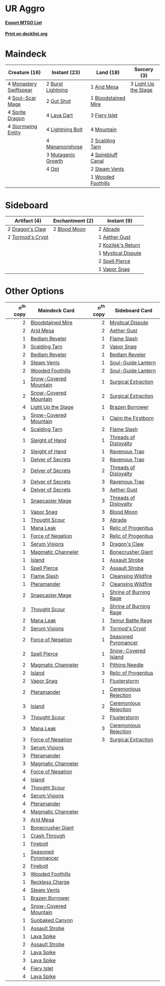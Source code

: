 # UR Aggro

#### [Export MTGO List](../collection/UR%20Aggro/UR%20Aggro.txt)
#### [Print on decklist.org](http://decklist.org/?deckmain=1%09Arid%20Mesa%0A1%09Bloodstained%20Mire%0A2%09Burst%20Lightning%0A3%09Fiery%20Islet%0A2%09Gut%20Shot%0A4%09Lava%20Dart%0A3%09Light%20Up%20the%20Stage%0A4%09Lightning%20Bolt%0A4%09Manamorphose%0A4%09Monastery%20Swiftspear%0A4%09Mountain%0A3%09Mutagenic%20Growth%0A4%09Opt%0A2%09Scalding%20Tarn%0A4%09Soul-Scar%20Mage%0A4%09Spirebluff%20Canal%0A4%09Sprite%20Dragon%0A2%09Steam%20Vents%0A4%09Stormwing%20Entity%0A1%09Wooded%20Foothills&deckside=2%09Abrade%0A1%09Aether%20Gust%0A2%09Blood%20Moon%0A2%09Dragon's%20Claw%0A2%09Kozilek's%20Return%0A1%09Mystical%20Dispute%0A2%09Spell%20Pierce%0A2%09Tormod's%20Crypt%0A1%09Vapor%20Snag)
# Maindeck

|                                          Creature (16)                                          |                                        Instant (23)                                         |                                          Land (18)                                           |                                          Sorcery (3)                                          |
|-------------------------------------------------------------------------------------------------|---------------------------------------------------------------------------------------------|----------------------------------------------------------------------------------------------|-----------------------------------------------------------------------------------------------|
|4 [Monastery Swiftspear](http://gatherer.wizards.com/Pages/Card/Details.aspx?multiverseid=438706)|2 [Burst Lightning](http://gatherer.wizards.com/Pages/Card/Details.aspx?multiverseid=397662) |1 [Arid Mesa](http://gatherer.wizards.com/Pages/Card/Details.aspx?multiverseid=405092)        |3 [Light Up the Stage](http://gatherer.wizards.com/Pages/Card/Details.aspx?multiverseid=457251)|
|4 [Soul-Scar Mage](http://gatherer.wizards.com/Pages/Card/Details.aspx?multiverseid=426850)      |2 [Gut Shot](http://gatherer.wizards.com/Pages/Card/Details.aspx?multiverseid=397673)        |1 [Bloodstained Mire](http://gatherer.wizards.com/Pages/Card/Details.aspx?multiverseid=405094)|                                                                                               |
|4 [Sprite Dragon](http://gatherer.wizards.com/Pages/Card/Details.aspx?multiverseid=479731)       |4 [Lava Dart](http://gatherer.wizards.com/Pages/Card/Details.aspx?multiverseid=29766)        |3 [Fiery Islet](http://gatherer.wizards.com/Pages/Card/Details.aspx?multiverseid=464187)      |                                                                                               |
|4 [Stormwing Entity](http://gatherer.wizards.com/Pages/Card/Details.aspx?multiverseid=488253)    |4 [Lightning Bolt](http://gatherer.wizards.com/Pages/Card/Details.aspx?multiverseid=806)     |4 [Mountain](http://gatherer.wizards.com/Pages/Card/Details.aspx?multiverseid=439859)         |                                                                                               |
|                                                                                                 |4 [Manamorphose](http://gatherer.wizards.com/Pages/Card/Details.aspx?multiverseid=370568)    |2 [Scalding Tarn](http://gatherer.wizards.com/Pages/Card/Details.aspx?multiverseid=405107)    |                                                                                               |
|                                                                                                 |3 [Mutagenic Growth](http://gatherer.wizards.com/Pages/Card/Details.aspx?multiverseid=397717)|4 [Spirebluff Canal](http://gatherer.wizards.com/Pages/Card/Details.aspx?multiverseid=417822) |                                                                                               |
|                                                                                                 |4 [Opt](http://gatherer.wizards.com/Pages/Card/Details.aspx?multiverseid=442948)             |2 [Steam Vents](http://gatherer.wizards.com/Pages/Card/Details.aspx?multiverseid=405109)      |                                                                                               |
|                                                                                                 |                                                                                             |1 [Wooded Foothills](http://gatherer.wizards.com/Pages/Card/Details.aspx?multiverseid=405116) |                                                                                               |


# Sideboard

|                                       Artifact (4)                                        |                                   Enchantment (2)                                    |                                         Instant (9)                                         |
|-------------------------------------------------------------------------------------------|--------------------------------------------------------------------------------------|---------------------------------------------------------------------------------------------|
|2 [Dragon's Claw](http://gatherer.wizards.com/Pages/Card/Details.aspx?multiverseid=129527) |2 [Blood Moon](http://gatherer.wizards.com/Pages/Card/Details.aspx?multiverseid=45386)|2 [Abrade](http://gatherer.wizards.com/Pages/Card/Details.aspx?multiverseid=430772)          |
|2 [Tormod's Crypt](http://gatherer.wizards.com/Pages/Card/Details.aspx?multiverseid=389723)|                                                                                      |1 [Aether Gust](http://gatherer.wizards.com/Pages/Card/Details.aspx?multiverseid=466796)     |
|                                                                                           |                                                                                      |2 [Kozilek's Return](http://gatherer.wizards.com/Pages/Card/Details.aspx?multiverseid=407608)|
|                                                                                           |                                                                                      |1 [Mystical Dispute](http://gatherer.wizards.com/Pages/Card/Details.aspx?multiverseid=473020)|
|                                                                                           |                                                                                      |2 [Spell Pierce](http://gatherer.wizards.com/Pages/Card/Details.aspx?multiverseid=425876)    |
|                                                                                           |                                                                                      |1 [Vapor Snag](http://gatherer.wizards.com/Pages/Card/Details.aspx?multiverseid=249373)      |


# Other Options

|*n*<sup>th</sup> copy|                                         Maindeck Card                                          |*n*<sup>th</sup> copy|                                         Sideboard Card                                          |
|--------------------:|------------------------------------------------------------------------------------------------|--------------------:|-------------------------------------------------------------------------------------------------|
|                    2|[Bloodstained Mire](http://gatherer.wizards.com/Pages/Card/Details.aspx?multiverseid=405094)    |                    2|[Mystical Dispute](http://gatherer.wizards.com/Pages/Card/Details.aspx?multiverseid=473020)      |
|                    2|[Arid Mesa](http://gatherer.wizards.com/Pages/Card/Details.aspx?multiverseid=405092)            |                    2|[Aether Gust](http://gatherer.wizards.com/Pages/Card/Details.aspx?multiverseid=466796)           |
|                    1|[Bedlam Reveler](http://gatherer.wizards.com/Pages/Card/Details.aspx?multiverseid=414415)       |                    1|[Flame Slash](http://gatherer.wizards.com/Pages/Card/Details.aspx?multiverseid=416914)           |
|                    3|[Scalding Tarn](http://gatherer.wizards.com/Pages/Card/Details.aspx?multiverseid=405107)        |                    2|[Vapor Snag](http://gatherer.wizards.com/Pages/Card/Details.aspx?multiverseid=249373)            |
|                    2|[Bedlam Reveler](http://gatherer.wizards.com/Pages/Card/Details.aspx?multiverseid=414415)       |                    1|[Bedlam Reveler](http://gatherer.wizards.com/Pages/Card/Details.aspx?multiverseid=414415)        |
|                    3|[Steam Vents](http://gatherer.wizards.com/Pages/Card/Details.aspx?multiverseid=405109)          |                    1|[Soul-Guide Lantern](http://gatherer.wizards.com/Pages/Card/Details.aspx?multiverseid=476488)    |
|                    2|[Wooded Foothills](http://gatherer.wizards.com/Pages/Card/Details.aspx?multiverseid=405116)     |                    2|[Soul-Guide Lantern](http://gatherer.wizards.com/Pages/Card/Details.aspx?multiverseid=476488)    |
|                    1|[Snow-Covered Mountain](http://gatherer.wizards.com/Pages/Card/Details.aspx?multiverseid=121233)|                    1|[Surgical Extraction](http://gatherer.wizards.com/Pages/Card/Details.aspx?multiverseid=397706)   |
|                    2|[Snow-Covered Mountain](http://gatherer.wizards.com/Pages/Card/Details.aspx?multiverseid=121233)|                    2|[Surgical Extraction](http://gatherer.wizards.com/Pages/Card/Details.aspx?multiverseid=397706)   |
|                    4|[Light Up the Stage](http://gatherer.wizards.com/Pages/Card/Details.aspx?multiverseid=457251)   |                    1|[Brazen Borrower](http://gatherer.wizards.com/Pages/Card/Details.aspx?multiverseid=473001)       |
|                    3|[Snow-Covered Mountain](http://gatherer.wizards.com/Pages/Card/Details.aspx?multiverseid=121233)|                    1|[Claim the Firstborn](http://gatherer.wizards.com/Pages/Card/Details.aspx?multiverseid=473080)   |
|                    4|[Scalding Tarn](http://gatherer.wizards.com/Pages/Card/Details.aspx?multiverseid=405107)        |                    2|[Flame Slash](http://gatherer.wizards.com/Pages/Card/Details.aspx?multiverseid=416914)           |
|                    1|[Sleight of Hand](http://gatherer.wizards.com/Pages/Card/Details.aspx?multiverseid=25557)       |                    1|[Threads of Disloyalty](http://gatherer.wizards.com/Pages/Card/Details.aspx?multiverseid=74652)  |
|                    2|[Sleight of Hand](http://gatherer.wizards.com/Pages/Card/Details.aspx?multiverseid=25557)       |                    1|[Ravenous Trap](http://gatherer.wizards.com/Pages/Card/Details.aspx?multiverseid=197537)         |
|                    1|[Delver of Secrets](http://gatherer.wizards.com/Pages/Card/Details.aspx?multiverseid=226749)    |                    2|[Ravenous Trap](http://gatherer.wizards.com/Pages/Card/Details.aspx?multiverseid=197537)         |
|                    2|[Delver of Secrets](http://gatherer.wizards.com/Pages/Card/Details.aspx?multiverseid=226749)    |                    2|[Threads of Disloyalty](http://gatherer.wizards.com/Pages/Card/Details.aspx?multiverseid=74652)  |
|                    3|[Delver of Secrets](http://gatherer.wizards.com/Pages/Card/Details.aspx?multiverseid=226749)    |                    3|[Ravenous Trap](http://gatherer.wizards.com/Pages/Card/Details.aspx?multiverseid=197537)         |
|                    4|[Delver of Secrets](http://gatherer.wizards.com/Pages/Card/Details.aspx?multiverseid=226749)    |                    3|[Aether Gust](http://gatherer.wizards.com/Pages/Card/Details.aspx?multiverseid=466796)           |
|                    1|[Snapcaster Mage](http://gatherer.wizards.com/Pages/Card/Details.aspx?multiverseid=227676)      |                    3|[Threads of Disloyalty](http://gatherer.wizards.com/Pages/Card/Details.aspx?multiverseid=74652)  |
|                    1|[Vapor Snag](http://gatherer.wizards.com/Pages/Card/Details.aspx?multiverseid=249373)           |                    3|[Blood Moon](http://gatherer.wizards.com/Pages/Card/Details.aspx?multiverseid=45386)             |
|                    1|[Thought Scour](http://gatherer.wizards.com/Pages/Card/Details.aspx?multiverseid=380203)        |                    3|[Abrade](http://gatherer.wizards.com/Pages/Card/Details.aspx?multiverseid=430772)                |
|                    1|[Mana Leak](http://gatherer.wizards.com/Pages/Card/Details.aspx?multiverseid=45242)             |                    1|[Relic of Progenitus](http://gatherer.wizards.com/Pages/Card/Details.aspx?multiverseid=174824)   |
|                    1|[Force of Negation](http://gatherer.wizards.com/Pages/Card/Details.aspx?multiverseid=464001)    |                    2|[Relic of Progenitus](http://gatherer.wizards.com/Pages/Card/Details.aspx?multiverseid=174824)   |
|                    1|[Serum Visions](http://gatherer.wizards.com/Pages/Card/Details.aspx?multiverseid=50145)         |                    3|[Dragon's Claw](http://gatherer.wizards.com/Pages/Card/Details.aspx?multiverseid=129527)         |
|                    1|[Magmatic Channeler](http://gatherer.wizards.com/Pages/Card/Details.aspx?multiverseid=491789)   |                    1|[Bonecrusher Giant](http://gatherer.wizards.com/Pages/Card/Details.aspx?multiverseid=473077)     |
|                    1|[Island](http://gatherer.wizards.com/Pages/Card/Details.aspx?multiverseid=439857)               |                    1|[Assault Strobe](http://gatherer.wizards.com/Pages/Card/Details.aspx?multiverseid=194119)        |
|                    1|[Spell Pierce](http://gatherer.wizards.com/Pages/Card/Details.aspx?multiverseid=425876)         |                    2|[Assault Strobe](http://gatherer.wizards.com/Pages/Card/Details.aspx?multiverseid=194119)        |
|                    1|[Flame Slash](http://gatherer.wizards.com/Pages/Card/Details.aspx?multiverseid=416914)          |                    1|[Cleansing Wildfire](http://gatherer.wizards.com/Pages/Card/Details.aspx?multiverseid=491777)    |
|                    1|[Pteramander](http://gatherer.wizards.com/Pages/Card/Details.aspx?multiverseid=457191)          |                    2|[Cleansing Wildfire](http://gatherer.wizards.com/Pages/Card/Details.aspx?multiverseid=491777)    |
|                    2|[Snapcaster Mage](http://gatherer.wizards.com/Pages/Card/Details.aspx?multiverseid=227676)      |                    1|[Shrine of Burning Rage](http://gatherer.wizards.com/Pages/Card/Details.aspx?multiverseid=218018)|
|                    2|[Thought Scour](http://gatherer.wizards.com/Pages/Card/Details.aspx?multiverseid=380203)        |                    2|[Shrine of Burning Rage](http://gatherer.wizards.com/Pages/Card/Details.aspx?multiverseid=218018)|
|                    2|[Mana Leak](http://gatherer.wizards.com/Pages/Card/Details.aspx?multiverseid=45242)             |                    1|[Temur Battle Rage](http://gatherer.wizards.com/Pages/Card/Details.aspx?multiverseid=391940)     |
|                    2|[Serum Visions](http://gatherer.wizards.com/Pages/Card/Details.aspx?multiverseid=50145)         |                    3|[Tormod's Crypt](http://gatherer.wizards.com/Pages/Card/Details.aspx?multiverseid=389723)        |
|                    2|[Force of Negation](http://gatherer.wizards.com/Pages/Card/Details.aspx?multiverseid=464001)    |                    1|[Seasoned Pyromancer](http://gatherer.wizards.com/Pages/Card/Details.aspx?multiverseid=464094)   |
|                    2|[Spell Pierce](http://gatherer.wizards.com/Pages/Card/Details.aspx?multiverseid=425876)         |                    1|[Snow-Covered Island](http://gatherer.wizards.com/Pages/Card/Details.aspx?multiverseid=121130)   |
|                    2|[Magmatic Channeler](http://gatherer.wizards.com/Pages/Card/Details.aspx?multiverseid=491789)   |                    1|[Pithing Needle](http://gatherer.wizards.com/Pages/Card/Details.aspx?multiverseid=129526)        |
|                    2|[Island](http://gatherer.wizards.com/Pages/Card/Details.aspx?multiverseid=439857)               |                    3|[Relic of Progenitus](http://gatherer.wizards.com/Pages/Card/Details.aspx?multiverseid=174824)   |
|                    2|[Vapor Snag](http://gatherer.wizards.com/Pages/Card/Details.aspx?multiverseid=249373)           |                    1|[Flusterstorm](http://gatherer.wizards.com/Pages/Card/Details.aspx?multiverseid=228255)          |
|                    2|[Pteramander](http://gatherer.wizards.com/Pages/Card/Details.aspx?multiverseid=457191)          |                    1|[Ceremonious Rejection](http://gatherer.wizards.com/Pages/Card/Details.aspx?multiverseid=417613) |
|                    3|[Island](http://gatherer.wizards.com/Pages/Card/Details.aspx?multiverseid=439857)               |                    2|[Ceremonious Rejection](http://gatherer.wizards.com/Pages/Card/Details.aspx?multiverseid=417613) |
|                    3|[Thought Scour](http://gatherer.wizards.com/Pages/Card/Details.aspx?multiverseid=380203)        |                    2|[Flusterstorm](http://gatherer.wizards.com/Pages/Card/Details.aspx?multiverseid=228255)          |
|                    3|[Mana Leak](http://gatherer.wizards.com/Pages/Card/Details.aspx?multiverseid=45242)             |                    3|[Ceremonious Rejection](http://gatherer.wizards.com/Pages/Card/Details.aspx?multiverseid=417613) |
|                    3|[Force of Negation](http://gatherer.wizards.com/Pages/Card/Details.aspx?multiverseid=464001)    |                    3|[Surgical Extraction](http://gatherer.wizards.com/Pages/Card/Details.aspx?multiverseid=397706)   |
|                    3|[Serum Visions](http://gatherer.wizards.com/Pages/Card/Details.aspx?multiverseid=50145)         |                     |                                                                                                 |
|                    3|[Pteramander](http://gatherer.wizards.com/Pages/Card/Details.aspx?multiverseid=457191)          |                     |                                                                                                 |
|                    3|[Magmatic Channeler](http://gatherer.wizards.com/Pages/Card/Details.aspx?multiverseid=491789)   |                     |                                                                                                 |
|                    4|[Force of Negation](http://gatherer.wizards.com/Pages/Card/Details.aspx?multiverseid=464001)    |                     |                                                                                                 |
|                    4|[Island](http://gatherer.wizards.com/Pages/Card/Details.aspx?multiverseid=439857)               |                     |                                                                                                 |
|                    4|[Thought Scour](http://gatherer.wizards.com/Pages/Card/Details.aspx?multiverseid=380203)        |                     |                                                                                                 |
|                    4|[Serum Visions](http://gatherer.wizards.com/Pages/Card/Details.aspx?multiverseid=50145)         |                     |                                                                                                 |
|                    4|[Pteramander](http://gatherer.wizards.com/Pages/Card/Details.aspx?multiverseid=457191)          |                     |                                                                                                 |
|                    4|[Magmatic Channeler](http://gatherer.wizards.com/Pages/Card/Details.aspx?multiverseid=491789)   |                     |                                                                                                 |
|                    3|[Arid Mesa](http://gatherer.wizards.com/Pages/Card/Details.aspx?multiverseid=405092)            |                     |                                                                                                 |
|                    1|[Bonecrusher Giant](http://gatherer.wizards.com/Pages/Card/Details.aspx?multiverseid=473077)    |                     |                                                                                                 |
|                    1|[Crash Through](http://gatherer.wizards.com/Pages/Card/Details.aspx?multiverseid=430777)        |                     |                                                                                                 |
|                    1|[Firebolt](http://gatherer.wizards.com/Pages/Card/Details.aspx?multiverseid=189236)             |                     |                                                                                                 |
|                    1|[Seasoned Pyromancer](http://gatherer.wizards.com/Pages/Card/Details.aspx?multiverseid=464094)  |                     |                                                                                                 |
|                    2|[Firebolt](http://gatherer.wizards.com/Pages/Card/Details.aspx?multiverseid=189236)             |                     |                                                                                                 |
|                    3|[Wooded Foothills](http://gatherer.wizards.com/Pages/Card/Details.aspx?multiverseid=405116)     |                     |                                                                                                 |
|                    1|[Reckless Charge](http://gatherer.wizards.com/Pages/Card/Details.aspx?multiverseid=413686)      |                     |                                                                                                 |
|                    4|[Steam Vents](http://gatherer.wizards.com/Pages/Card/Details.aspx?multiverseid=405109)          |                     |                                                                                                 |
|                    1|[Brazen Borrower](http://gatherer.wizards.com/Pages/Card/Details.aspx?multiverseid=473001)      |                     |                                                                                                 |
|                    4|[Snow-Covered Mountain](http://gatherer.wizards.com/Pages/Card/Details.aspx?multiverseid=121233)|                     |                                                                                                 |
|                    1|[Sunbaked Canyon](http://gatherer.wizards.com/Pages/Card/Details.aspx?multiverseid=464196)      |                     |                                                                                                 |
|                    1|[Assault Strobe](http://gatherer.wizards.com/Pages/Card/Details.aspx?multiverseid=194119)       |                     |                                                                                                 |
|                    1|[Lava Spike](http://gatherer.wizards.com/Pages/Card/Details.aspx?multiverseid=79084)            |                     |                                                                                                 |
|                    2|[Assault Strobe](http://gatherer.wizards.com/Pages/Card/Details.aspx?multiverseid=194119)       |                     |                                                                                                 |
|                    2|[Lava Spike](http://gatherer.wizards.com/Pages/Card/Details.aspx?multiverseid=79084)            |                     |                                                                                                 |
|                    3|[Lava Spike](http://gatherer.wizards.com/Pages/Card/Details.aspx?multiverseid=79084)            |                     |                                                                                                 |
|                    4|[Fiery Islet](http://gatherer.wizards.com/Pages/Card/Details.aspx?multiverseid=464187)          |                     |                                                                                                 |
|                    4|[Lava Spike](http://gatherer.wizards.com/Pages/Card/Details.aspx?multiverseid=79084)            |                     |                                                                                                 |

